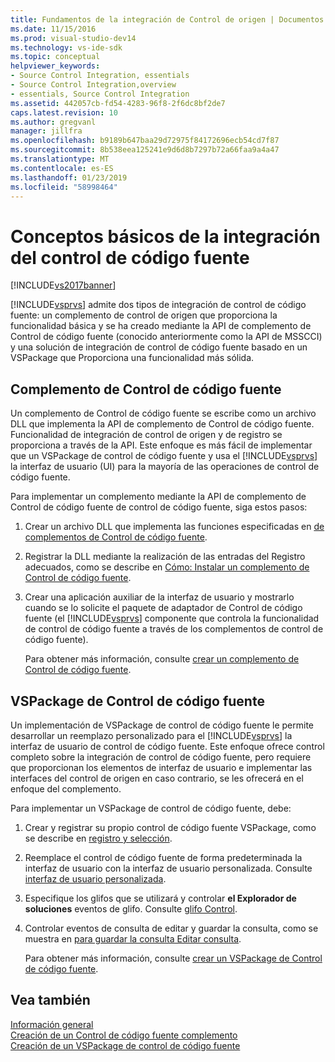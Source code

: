 ```yaml
---
title: Fundamentos de la integración de Control de origen | Documentos de Microsoft
ms.date: 11/15/2016
ms.prod: visual-studio-dev14
ms.technology: vs-ide-sdk
ms.topic: conceptual
helpviewer_keywords:
- Source Control Integration, essentials
- Source Control Integration,overview
- essentials, Source Control Integration
ms.assetid: 442057cb-fd54-4283-96f8-2f6dc8bf2de7
caps.latest.revision: 10
ms.author: gregvanl
manager: jillfra
ms.openlocfilehash: b9189b647baa29d72975f84172696ecb54cd7f87
ms.sourcegitcommit: 8b538eea125241e9d6d8b7297b72a66faa9a4a47
ms.translationtype: MT
ms.contentlocale: es-ES
ms.lasthandoff: 01/23/2019
ms.locfileid: "58998464"
---
```

# <a name="source-control-integration-essentials"></a>Conceptos básicos de la integración del control de código fuente
[!INCLUDE[vs2017banner](../../includes/vs2017banner.md)]

[!INCLUDE[vsprvs](../../includes/vsprvs-md.md)] admite dos tipos de integración de control de código fuente: un complemento de control de origen que proporciona la funcionalidad básica y se ha creado mediante la API de complemento de Control de código fuente (conocido anteriormente como la API de MSSCCI) y una solución de integración de control de código fuente basado en un VSPackage que Proporciona una funcionalidad más sólida.  
  
## <a name="source-control-plug-in"></a>Complemento de Control de código fuente  
 Un complemento de Control de código fuente se escribe como un archivo DLL que implementa la API de complemento de Control de código fuente. Funcionalidad de integración de control de origen y de registro se proporciona a través de la API. Este enfoque es más fácil de implementar que un VSPackage de control de código fuente y usa el [!INCLUDE[vsprvs](../../includes/vsprvs-md.md)] la interfaz de usuario (UI) para la mayoría de las operaciones de control de código fuente.  
  
 Para implementar un complemento mediante la API de complemento de Control de código fuente de control de código fuente, siga estos pasos:  
  
1. Crear un archivo DLL que implementa las funciones especificadas en [de complementos de Control de código fuente](../../extensibility/source-control-plug-ins.md).  
  
2. Registrar la DLL mediante la realización de las entradas del Registro adecuados, como se describe en [Cómo: Instalar un complemento de Control de código fuente](../../extensibility/internals/how-to-install-a-source-control-plug-in.md).  
  
3. Crear una aplicación auxiliar de la interfaz de usuario y mostrarlo cuando se lo solicite el paquete de adaptador de Control de código fuente (el [!INCLUDE[vsprvs](../../includes/vsprvs-md.md)] componente que controla la funcionalidad de control de código fuente a través de los complementos de control de código fuente).  
  
   Para obtener más información, consulte [crear un complemento de Control de código fuente](../../extensibility/internals/creating-a-source-control-plug-in.md).  
  
## <a name="source-control-vspackage"></a>VSPackage de Control de código fuente  
 Un implementación de VSPackage de control de código fuente le permite desarrollar un reemplazo personalizado para el [!INCLUDE[vsprvs](../../includes/vsprvs-md.md)] la interfaz de usuario de control de código fuente. Este enfoque ofrece control completo sobre la integración de control de código fuente, pero requiere que proporcionan los elementos de interfaz de usuario e implementar las interfaces del control de origen en caso contrario, se les ofrecerá en el enfoque del complemento.  
  
 Para implementar un VSPackage de control de código fuente, debe:  
  
1. Crear y registrar su propio control de código fuente VSPackage, como se describe en [registro y selección](../../extensibility/internals/registration-and-selection-source-control-vspackage.md).  
  
2. Reemplace el control de código fuente de forma predeterminada la interfaz de usuario con la interfaz de usuario personalizada. Consulte [interfaz de usuario personalizada](../../extensibility/internals/custom-user-interface-source-control-vspackage.md).  
  
3. Especifique los glifos que se utilizará y controlar **el Explorador de soluciones** eventos de glifo. Consulte [glifo Control](../../extensibility/internals/glyph-control-source-control-vspackage.md).  
  
4. Controlar eventos de consulta de editar y guardar la consulta, como se muestra en [para guardar la consulta Editar consulta](../../extensibility/internals/query-edit-query-save-source-control-vspackage.md).  
  
   Para obtener más información, consulte [crear un VSPackage de Control de código fuente](../../extensibility/internals/creating-a-source-control-vspackage.md).  
  
## <a name="see-also"></a>Vea también  
 [Información general](../../extensibility/internals/source-control-integration-overview.md)   
 [Creación de un Control de código fuente complemento](../../extensibility/internals/creating-a-source-control-plug-in.md)   
 [Creación de un VSPackage de control de código fuente](../../extensibility/internals/creating-a-source-control-vspackage.md)
